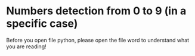 # Numbers detection from 0 to 9 (in a specific case)
Before you open file python, please open the file word to understand what you are reading!
